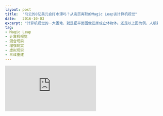 ```yaml
---
layout: post
title:  "马云的8亿美元会打水漂吗？从高层离职的Magic Leap谈计算机视觉"
date:   2016-10-03
excerpt: "计算机视觉的一大困难，就是把平面图像还原成立体物体。还是以上图为例，人眼看起来，羊驼的头比屁股离屏幕更近，但计算机看来，头和屁股在同一层上。一个平面图形，怎么区别远近呢？"
tag:
- Magic Leap
- 计算机视觉
- 混合现实
- 增强现实
- 虚拟现实
- 三维重建
---
```


<iframe id="article_iframe" src="http://chuansong.me/n/875655051383" frameborder="0" allowfullscreen onload="span();"></iframe>

<script>
function span() {
    document.getElementById("article_iframe").width=document.getElementsByClassName("block-left")[0].offsetWidth*0.8;
    document.getElementById("article_iframe").height=screen.height;
}
</script>